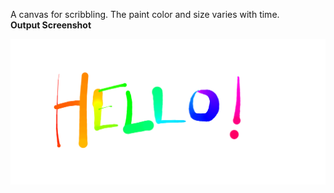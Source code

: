 A canvas for scribbling. The paint color and size varies with time.  
**Output Screenshot**

![Screenshot](screenshot.png)

